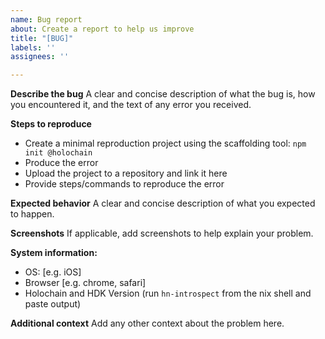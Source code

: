 ```yaml
---
name: Bug report
about: Create a report to help us improve
title: "[BUG]"
labels: ''
assignees: ''

---
```


**Describe the bug**
A clear and concise description of what the bug is, how you encountered it, and the text of any error you received.

**Steps to reproduce**
- Create a minimal reproduction project using the scaffolding tool: `npm init @holochain`
- Produce the error
- Upload the project to a repository and link it here
- Provide steps/commands to reproduce the error

**Expected behavior**
A clear and concise description of what you expected to happen.

**Screenshots**
If applicable, add screenshots to help explain your problem.

**System information:**
 - OS: [e.g. iOS]
 - Browser [e.g. chrome, safari]
 - Holochain and HDK Version (run `hn-introspect` from the nix shell and paste output)

**Additional context**
Add any other context about the problem here.
